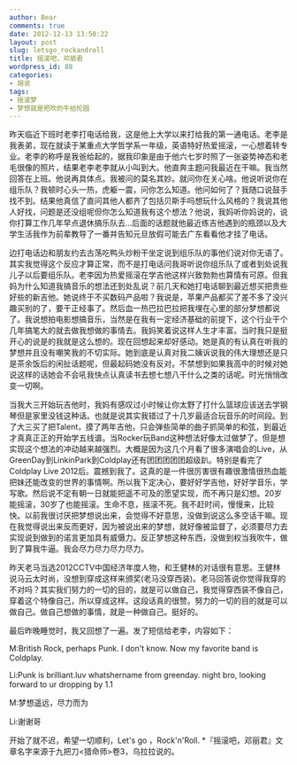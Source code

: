 ```yaml
---
author: Bear
comments: true
date: 2012-12-13 13:50:22
layout: post
slug: letsgo_rockandroll
title: 摇滚吧，邓丽君
wordpress_id: 88
categories:
- 胡说
tags:
- 摇滚梦
- 梦想就是把吹的牛给抡圆
---
```


昨天临近下班时老李打电话给我，这是他上大学以来打给我的第一通电话。老李是我表弟，现在就读于某重点大学哲学系一年级，英语特好热爱摇滚，一心想着转专业。老李的称呼是我爸给起的，据我印象是由于他六七岁时照了一张姿势神态和老毛很像的照片，结果老李老李就从小叫到大。他直奔主题问我最近在干嘛。我当然回答在上班。他说再具体点。我被问的莫名其妙。就问你在关心啥。他说听说你在组乐队？我顿时心头一热，虎躯一震，问你怎么知道。他问如何了？我随口说鼓手找不到。结果他真信了直问其他人都齐了包括贝斯手吗想玩什么风格的？我说其他人好找，问题是还没组呢但你怎么知道我有这个想法？他说，我妈听你妈说的，说你打算工作几年早点退休搞乐队去...后面的话题就他最近练吉他遇到的瓶颈以及大学生活我作为前辈教导了一番并告知元旦放假可能去广东看看他才挂了电话。
<!-- more -->
边打电话边和朋友约去古荡吃鸭头炒粉干坐定说到组乐队的事他们说对你无语了。其实我觉得这个反应才算正常，而不是打电话问我哥听说你组乐队了或者到处说我儿子以后要组乐队。老李因为热爱摇滚在学吉他这样兴致勃勃也算情有可原。但我妈为什么知道我搞音乐的想法还到处乱说？前几天和她打电话聊到最近想买把贵些好些的新吉他。她说终于不买数码产品啦？我说是，苹果产品都买了差不多了没兴趣买别的了，要干正经事了。然后血一热巴拉巴拉把我埋在心里的部分梦想都说了。我说想拍电影想搞音乐，当然是在我有一定经济基础的前提下，这个行业干个几年搞笔大的就去做我想做的事情去。我妈笑着说这样人生才丰富。当时我只是挺开心的说是的我就是这么想的。现在回想起来却好感动。她是真的有认真在听我的梦想并且没有嘲笑我的不切实际。她到底是认真对我二姨诉说我的伟大理想还是只是茶余饭后的闲扯话题呢，但最起码她没有反对。不禁想到如果我高中的时候对她说这样的话她会不会吼我快点认真读书去想七想八干什么之类的话呢。时光悄悄改变一切啊。

当我大三开始玩吉他时，我妈有感叹过小时候让你太野了打什么篮球应该送去学钢琴但是家里没钱这种话。也就是说其实我错过了十几岁最适合玩音乐的时间段。到了大三买了把Talent，摸了两年吉他，只会弹些简单的曲子抓简单的和弦，到最近才真真正正的开始学五线谱。当Rocker玩Band这种想法好像太过做梦了。但是想实现这个想法的冲动越来越强烈。大概是因为这几个月看了很多演唱会的Live，从GreenDay到LinkinPark到Coldplay还有团团团团团超级趴。特别是看完了Coldplay Live 2012后。震撼到我了。这真的是一件很厉害很有趣很激情很热血能把妹还能改变的世界的事情啊。所以我下定决心，要好好学吉他，好好学音乐，学写歌。然后说不定有朝一日就能把遥不可及的愿望实现，而不再只是幻想。20岁能摇滚，30岁了也能摇滚。生命不息，摇滚不死。我不赶时间，慢慢来，比较快。以前我很讨厌把梦想说出来，会觉得不好意思，没做到说这么多空话干嘛。现在我觉得说出来反而更好，因为被说出来的梦想，就好像被监督了，必须要尽力去实现说到做到的诺言更加具有威慑力。反正梦想这种东西，没做到权当我吹牛，做到了算我牛逼。我会尽力尽力尽力尽力。

昨天老马当选2012CCTV中国经济年度人物，和王健林的对话很有意思。王健林说马云太时尚，没想到穿成这样来颁奖(老马没穿西装)。老马回答说你觉得我穿的不对吗？其实我们努力的一切的目的，就是可以做自己，我觉得穿西装不像自己，穿着这个特像自己，所以穿成这样。这段话真的很赞。努力的一切的目的就是可以做自己。做自己想做的事情，就是一种做自己。挺好的。

最后昨晚睡觉时，我又回想了一遍。发了短信给老李，内容如下：

M:British Rock, perhaps Punk. I don't know. Now my favorite band is Coldplay.

Li:Punk is brilliant.luv whatshername from greenday. night bro, looking forward to ur dropping by 1.1

M:梦想遥远，尽力而为

Li:谢谢哥



开始了就不迟，希望一切顺利，Let's go ，Rock'n'Roll.
*『摇滚吧，邓丽君』文章名字来源于九把刀<猎命师>卷3，乌拉拉说的。

